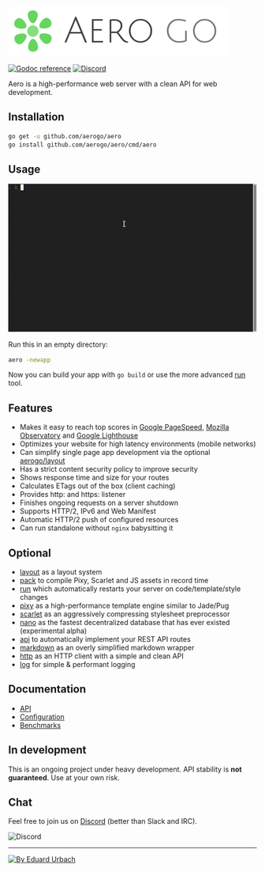 ![Aero Go Logo](docs/images/aero.go.png)

[![Godoc reference][godoc-image]][godoc-url]
[![Discord][discord-image]][discord-url]

Aero is a high-performance web server with a clean API for web development.

## Installation

```bash
go get -u github.com/aerogo/aero
go install github.com/aerogo/aero/cmd/aero
```

## Usage

![Aero usage](docs/usage.gif)

Run this in an empty directory:

```bash
aero -newapp
```

Now you can build your app with `go build` or use the more advanced [run](https://github.com/aerogo/run) tool.

## Features

- Makes it easy to reach top scores in [Google PageSpeed](https://developers.google.com/speed/pagespeed/insights/), [Mozilla Observatory](https://observatory.mozilla.org/) and [Google Lighthouse](https://developers.google.com/web/tools/lighthouse/)
- Optimizes your website for high latency environments (mobile networks)
- Can simplify single page app development via the optional [aerogo/layout](https://github.com/aerogo/layout)
- Has a strict content security policy to improve security
- Shows response time and size for your routes
- Calculates ETags out of the box (client caching)
- Provides http: and https: listener
- Finishes ongoing requests on a server shutdown
- Supports HTTP/2, IPv6 and Web Manifest
- Automatic HTTP/2 push of configured resources
- Can run standalone without `nginx` babysitting it

## Optional

- [layout](https://github.com/aerogo/layout) as a layout system
- [pack](https://github.com/aerogo/pack) to compile Pixy, Scarlet and JS assets in record time
- [run](https://github.com/aerogo/run) which automatically restarts your server on code/template/style changes
- [pixy](https://github.com/aerogo/pixy) as a high-performance template engine similar to Jade/Pug
- [scarlet](https://github.com/aerogo/scarlet) as an aggressively compressing stylesheet preprocessor
- [nano](https://github.com/aerogo/nano) as the fastest decentralized database that has ever existed (experimental alpha)
- [api](https://github.com/aerogo/api) to automatically implement your REST API routes
- [markdown](https://github.com/aerogo/markdown) as an overly simplified markdown wrapper
- [http](https://github.com/aerogo/http) as an HTTP client with a simple and clean API
- [log](https://github.com/aerogo/log) for simple & performant logging

## Documentation

- [API](docs/API.md)
- [Configuration](docs/Configuration.md)
- [Benchmarks](docs/Benchmarks.md)

## In development

This is an ongoing project under heavy development. API stability is **not guaranteed**. Use at your own risk.

## Chat

Feel free to join us on [Discord][discord-url] (better than Slack and IRC).

![Discord](https://puu.sh/y62bO/bfb44dbd11.png)

---

[![By Eduard Urbach](http://forthebadge.com/images/badges/built-with-love.svg)](https://github.com/blitzprog)

[godoc-image]: https://godoc.org/github.com/aerogo/aero?status.svg
[godoc-url]: https://godoc.org/github.com/aerogo/aero
[discord-image]: https://img.shields.io/badge/discord-aero-738bd7.svg
[discord-url]: https://discord.gg/vyk2MnK
